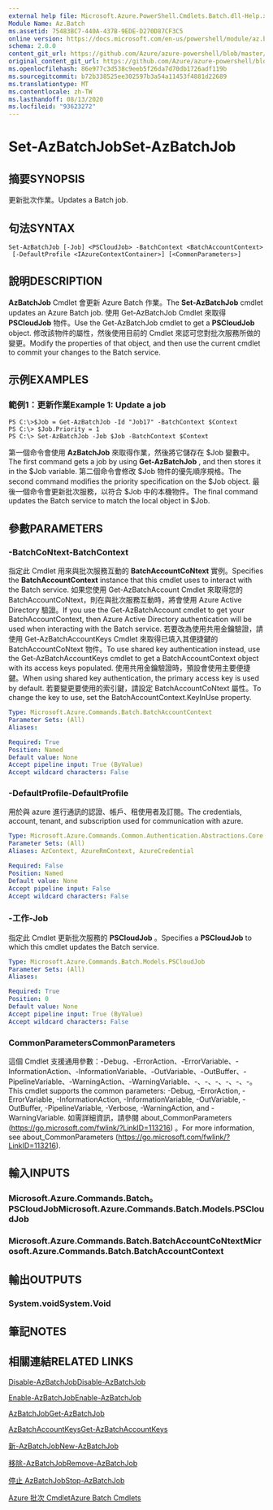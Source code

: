 ```yaml
---
external help file: Microsoft.Azure.PowerShell.Cmdlets.Batch.dll-Help.xml
Module Name: Az.Batch
ms.assetid: 75483BC7-440A-437B-9EDE-D270D87CF3C5
online version: https://docs.microsoft.com/en-us/powershell/module/az.batch/set-azbatchjob
schema: 2.0.0
content_git_url: https://github.com/Azure/azure-powershell/blob/master/src/Batch/Batch/help/Set-AzBatchJob.md
original_content_git_url: https://github.com/Azure/azure-powershell/blob/master/src/Batch/Batch/help/Set-AzBatchJob.md
ms.openlocfilehash: 86e977c3d538c9eeb5f26da7d70db1726adf119b
ms.sourcegitcommit: b72b338525ee302597b3a54a11453f4881d22689
ms.translationtype: MT
ms.contentlocale: zh-TW
ms.lasthandoff: 08/13/2020
ms.locfileid: "93623272"
---
```

# <span data-ttu-id="1561b-101">Set-AzBatchJob</span><span class="sxs-lookup"><span data-stu-id="1561b-101">Set-AzBatchJob</span></span>

## <span data-ttu-id="1561b-102">摘要</span><span class="sxs-lookup"><span data-stu-id="1561b-102">SYNOPSIS</span></span>
<span data-ttu-id="1561b-103">更新批次作業。</span><span class="sxs-lookup"><span data-stu-id="1561b-103">Updates a Batch job.</span></span>

## <span data-ttu-id="1561b-104">句法</span><span class="sxs-lookup"><span data-stu-id="1561b-104">SYNTAX</span></span>

```
Set-AzBatchJob [-Job] <PSCloudJob> -BatchContext <BatchAccountContext>
 [-DefaultProfile <IAzureContextContainer>] [<CommonParameters>]
```

## <span data-ttu-id="1561b-105">說明</span><span class="sxs-lookup"><span data-stu-id="1561b-105">DESCRIPTION</span></span>
<span data-ttu-id="1561b-106">**AzBatchJob** Cmdlet 會更新 Azure Batch 作業。</span><span class="sxs-lookup"><span data-stu-id="1561b-106">The **Set-AzBatchJob** cmdlet updates an Azure Batch job.</span></span>
<span data-ttu-id="1561b-107">使用 Get-AzBatchJob Cmdlet 來取得 **PSCloudJob** 物件。</span><span class="sxs-lookup"><span data-stu-id="1561b-107">Use the Get-AzBatchJob cmdlet to get a **PSCloudJob** object.</span></span>
<span data-ttu-id="1561b-108">修改該物件的屬性，然後使用目前的 Cmdlet 來認可您對批次服務所做的變更。</span><span class="sxs-lookup"><span data-stu-id="1561b-108">Modify the properties of that object, and then use the current cmdlet to commit your changes to the Batch service.</span></span>

## <span data-ttu-id="1561b-109">示例</span><span class="sxs-lookup"><span data-stu-id="1561b-109">EXAMPLES</span></span>

### <span data-ttu-id="1561b-110">範例1：更新作業</span><span class="sxs-lookup"><span data-stu-id="1561b-110">Example 1: Update a job</span></span>
```
PS C:\>$Job = Get-AzBatchJob -Id "Job17" -BatchContext $Context
PS C:\> $Job.Priority = 1
PS C:\> Set-AzBatchJob -Job $Job -BatchContext $Context
```

<span data-ttu-id="1561b-111">第一個命令會使用 **AzBatchJob** 來取得作業，然後將它儲存在 $Job 變數中。</span><span class="sxs-lookup"><span data-stu-id="1561b-111">The first command gets a job by using **Get-AzBatchJob** , and then stores it in the $Job variable.</span></span>
<span data-ttu-id="1561b-112">第二個命令會修改 $Job 物件的優先順序規格。</span><span class="sxs-lookup"><span data-stu-id="1561b-112">The second command modifies the priority specification on the $Job object.</span></span>
<span data-ttu-id="1561b-113">最後一個命令會更新批次服務，以符合 $Job 中的本機物件。</span><span class="sxs-lookup"><span data-stu-id="1561b-113">The final command updates the Batch service to match the local object in $Job.</span></span>

## <span data-ttu-id="1561b-114">參數</span><span class="sxs-lookup"><span data-stu-id="1561b-114">PARAMETERS</span></span>

### <span data-ttu-id="1561b-115">-BatchCoNtext</span><span class="sxs-lookup"><span data-stu-id="1561b-115">-BatchContext</span></span>
<span data-ttu-id="1561b-116">指定此 Cmdlet 用來與批次服務互動的 **BatchAccountCoNtext** 實例。</span><span class="sxs-lookup"><span data-stu-id="1561b-116">Specifies the **BatchAccountContext** instance that this cmdlet uses to interact with the Batch service.</span></span>
<span data-ttu-id="1561b-117">如果您使用 Get-AzBatchAccount Cmdlet 來取得您的 BatchAccountCoNtext，則在與批次服務互動時，將會使用 Azure Active Directory 驗證。</span><span class="sxs-lookup"><span data-stu-id="1561b-117">If you use the Get-AzBatchAccount cmdlet to get your BatchAccountContext, then Azure Active Directory authentication will be used when interacting with the Batch service.</span></span> <span data-ttu-id="1561b-118">若要改為使用共用金鑰驗證，請使用 Get-AzBatchAccountKeys Cmdlet 來取得已填入其便捷鍵的 BatchAccountCoNtext 物件。</span><span class="sxs-lookup"><span data-stu-id="1561b-118">To use shared key authentication instead, use the Get-AzBatchAccountKeys cmdlet to get a BatchAccountContext object with its access keys populated.</span></span> <span data-ttu-id="1561b-119">使用共用金鑰驗證時，預設會使用主要便捷鍵。</span><span class="sxs-lookup"><span data-stu-id="1561b-119">When using shared key authentication, the primary access key is used by default.</span></span> <span data-ttu-id="1561b-120">若要變更要使用的索引鍵，請設定 BatchAccountCoNtext 屬性。</span><span class="sxs-lookup"><span data-stu-id="1561b-120">To change the key to use, set the BatchAccountContext.KeyInUse property.</span></span>

```yaml
Type: Microsoft.Azure.Commands.Batch.BatchAccountContext
Parameter Sets: (All)
Aliases:

Required: True
Position: Named
Default value: None
Accept pipeline input: True (ByValue)
Accept wildcard characters: False
```

### <span data-ttu-id="1561b-121">-DefaultProfile</span><span class="sxs-lookup"><span data-stu-id="1561b-121">-DefaultProfile</span></span>
<span data-ttu-id="1561b-122">用於與 azure 進行通訊的認證、帳戶、租使用者及訂閱。</span><span class="sxs-lookup"><span data-stu-id="1561b-122">The credentials, account, tenant, and subscription used for communication with azure.</span></span>

```yaml
Type: Microsoft.Azure.Commands.Common.Authentication.Abstractions.Core.IAzureContextContainer
Parameter Sets: (All)
Aliases: AzContext, AzureRmContext, AzureCredential

Required: False
Position: Named
Default value: None
Accept pipeline input: False
Accept wildcard characters: False
```

### <span data-ttu-id="1561b-123">-工作</span><span class="sxs-lookup"><span data-stu-id="1561b-123">-Job</span></span>
<span data-ttu-id="1561b-124">指定此 Cmdlet 更新批次服務的 **PSCloudJob** 。</span><span class="sxs-lookup"><span data-stu-id="1561b-124">Specifies a **PSCloudJob** to which this cmdlet updates the Batch service.</span></span>

```yaml
Type: Microsoft.Azure.Commands.Batch.Models.PSCloudJob
Parameter Sets: (All)
Aliases:

Required: True
Position: 0
Default value: None
Accept pipeline input: True (ByValue)
Accept wildcard characters: False
```

### <span data-ttu-id="1561b-125">CommonParameters</span><span class="sxs-lookup"><span data-stu-id="1561b-125">CommonParameters</span></span>
<span data-ttu-id="1561b-126">這個 Cmdlet 支援通用參數：-Debug、-ErrorAction、-ErrorVariable、-InformationAction、-InformationVariable、-OutVariable、-OutBuffer、-PipelineVariable、-WarningAction、-WarningVariable、-、-、-、-、-、-。</span><span class="sxs-lookup"><span data-stu-id="1561b-126">This cmdlet supports the common parameters: -Debug, -ErrorAction, -ErrorVariable, -InformationAction, -InformationVariable, -OutVariable, -OutBuffer, -PipelineVariable, -Verbose, -WarningAction, and -WarningVariable.</span></span> <span data-ttu-id="1561b-127">如需詳細資訊，請參閱 about_CommonParameters (https://go.microsoft.com/fwlink/?LinkID=113216) 。</span><span class="sxs-lookup"><span data-stu-id="1561b-127">For more information, see about_CommonParameters (https://go.microsoft.com/fwlink/?LinkID=113216).</span></span>

## <span data-ttu-id="1561b-128">輸入</span><span class="sxs-lookup"><span data-stu-id="1561b-128">INPUTS</span></span>

### <span data-ttu-id="1561b-129">Microsoft.Azure.Commands.Batch。PSCloudJob</span><span class="sxs-lookup"><span data-stu-id="1561b-129">Microsoft.Azure.Commands.Batch.Models.PSCloudJob</span></span>

### <span data-ttu-id="1561b-130">Microsoft.Azure.Commands.Batch.BatchAccountCoNtext</span><span class="sxs-lookup"><span data-stu-id="1561b-130">Microsoft.Azure.Commands.Batch.BatchAccountContext</span></span>

## <span data-ttu-id="1561b-131">輸出</span><span class="sxs-lookup"><span data-stu-id="1561b-131">OUTPUTS</span></span>

### <span data-ttu-id="1561b-132">System.void</span><span class="sxs-lookup"><span data-stu-id="1561b-132">System.Void</span></span>

## <span data-ttu-id="1561b-133">筆記</span><span class="sxs-lookup"><span data-stu-id="1561b-133">NOTES</span></span>

## <span data-ttu-id="1561b-134">相關連結</span><span class="sxs-lookup"><span data-stu-id="1561b-134">RELATED LINKS</span></span>

[<span data-ttu-id="1561b-135">Disable-AzBatchJob</span><span class="sxs-lookup"><span data-stu-id="1561b-135">Disable-AzBatchJob</span></span>](./Disable-AzBatchJob.md)

[<span data-ttu-id="1561b-136">Enable-AzBatchJob</span><span class="sxs-lookup"><span data-stu-id="1561b-136">Enable-AzBatchJob</span></span>](./Enable-AzBatchJob.md)

[<span data-ttu-id="1561b-137">AzBatchJob</span><span class="sxs-lookup"><span data-stu-id="1561b-137">Get-AzBatchJob</span></span>](./Get-AzBatchJob.md)

[<span data-ttu-id="1561b-138">AzBatchAccountKeys</span><span class="sxs-lookup"><span data-stu-id="1561b-138">Get-AzBatchAccountKeys</span></span>](./Get-AzBatchAccountKey.md)

[<span data-ttu-id="1561b-139">新-AzBatchJob</span><span class="sxs-lookup"><span data-stu-id="1561b-139">New-AzBatchJob</span></span>](./New-AzBatchJob.md)

[<span data-ttu-id="1561b-140">移除-AzBatchJob</span><span class="sxs-lookup"><span data-stu-id="1561b-140">Remove-AzBatchJob</span></span>](./Remove-AzBatchJob.md)

[<span data-ttu-id="1561b-141">停止 AzBatchJob</span><span class="sxs-lookup"><span data-stu-id="1561b-141">Stop-AzBatchJob</span></span>](./Stop-AzBatchJob.md)

[<span data-ttu-id="1561b-142">Azure 批次 Cmdlet</span><span class="sxs-lookup"><span data-stu-id="1561b-142">Azure Batch Cmdlets</span></span>](/powershell/module/az.batch)


